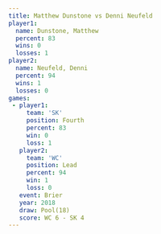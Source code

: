 ```yaml
---
title: Matthew Dunstone vs Denni Neufeld
player1:                 
  name: Dunstone, Matthew
  percent: 83            
  wins: 0                
  losses: 1              
player2:                 
  name: Neufeld, Denni   
  percent: 94            
  wins: 1                
  losses: 0              
games:
 - player1:          
     team: 'SK'      
     position: Fourth
     percent: 83     
     win: 0          
     loss: 1         
   player2:        
     team: 'WC'    
     position: Lead
     percent: 94   
     win: 1        
     loss: 0       
   event: Brier      
   year: 2018        
   draw: Pool(18)    
   score: WC 6 - SK 4
---
```

